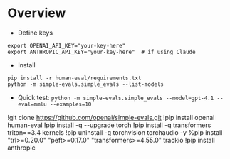  # Overview 

 - Define keys
```
export OPENAI_API_KEY="your-key-here"
export ANTHROPIC_API_KEY="your-key-here"  # if using Claude
```
- Install
```
pip install -r human-eval/requirements.txt 
python -m simple-evals.simple_evals --list-models
```
- Quick test:
`python -m simple-evals.simple_evals --model=gpt-4.1 --eval=mmlu --examples=10`



!git clone https://github.com/openai/simple-evals.git
!pip install openai human-eval
!pip install -q --upgrade torch
!pip install -q transformers triton==3.4 kernels
!pip uninstall -q torchvision torchaudio -y
%pip install "trl>=0.20.0" "peft>=0.17.0" "transformers>=4.55.0" trackio
!pip install anthropic


